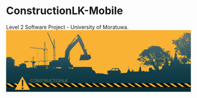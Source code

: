 # ConstructionLK-Mobile
Level 2 Software Project - University of Moratuwa.
![Alt text](/src/assets/img/splashbg.png?raw=true "CONSTRUCTIONLK")
